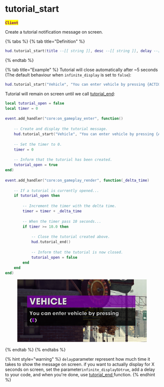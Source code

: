 # tutorial\_start

<mark style="color:purple;">**`Client`**</mark>

Create a tutorial notification message on screen.

{% tabs %}
{% tab title="Definition" %}
```lua
hud.tutorial_start(title --[[ string ]], desc --[[ string ]], delay --[[ integer ]], infinite_display --[[ boolean ]])
```
{% endtab %}

{% tab title="Example" %}
Tutorial will close automatically after \~5 seconds (The default behaviour when `infinite_display` is set to `false`):

```lua
hud.tutorial_start("Vehicle", "You can enter vehicle by pressing {ACTION_IMG}", 0, false)
```

Tutorial will remain on screen until we call [tutorial\_end](tutorial\_end.md):

```lua
local tutorial_open = false
local timer = 0

event.add_handler("core:on_gameplay_enter", function()
    
    -- Create and display the tutorial message.
    hud.tutorial_start("Vehicle", "You can enter vehicle by pressing {ACTION_IMG}", 0, true)

    -- Set the timer to 0.
    timer = 0

    -- Inform that the tutorial has been created.
    tutorial_open = true
end)

event.add_handler("core:on_gameplay_render", function(_delta_time)

    -- If a tutorial is currently opened...
    if tutorial_open then
        
        -- Increment the timer with the delta time.
        timer = timer + _delta_time

        -- When the timer pass 10 seconds...
        if timer >= 10.0 then

            -- Close the tutorial created above.
            hud.tutorial_end()
            
            -- Inform that the tutorial is now closed.
            tutorial_open = false
        end
    end
end)
```

<figure><img src="../../.gitbook/assets/image (4).png" alt=""><figcaption></figcaption></figure>
{% endtab %}
{% endtabs %}

{% hint style="warning" %}
`delay`parameter represent how much time it takes to show the message on screen. if you want to actually display for X seconds on screen, set the parameter`infinite_display`to`true`, add a delay to your code, and when you're done, use [tutorial\_end ](tutorial\_end.md)function.
{% endhint %}
